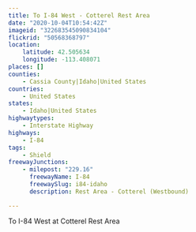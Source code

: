 ```yaml
---
title: To I-84 West - Cotterel Rest Area
date: "2020-10-04T10:54:42Z"
imageid: "322683545090834104"
flickrid: "50568368797"
location:
    latitude: 42.505634
    longitude: -113.408071
places: []
counties:
    - Cassia County|Idaho|United States
countries:
    - United States
states:
    - Idaho|United States
highwaytypes:
    - Interstate Highway
highways:
    - I-84
tags:
    - Shield
freewayJunctions:
    - milepost: "229.16"
      freewayName: I-84
      freewaySlug: i84-idaho
      description: Rest Area - Cotterel (Westbound)

---
```

To I-84 West at Cotterel Rest Area